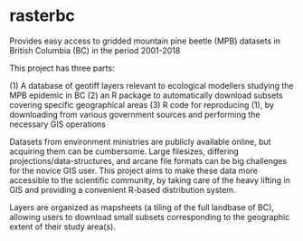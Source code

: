 # rasterbc
Provides easy access to gridded mountain pine beetle (MPB) datasets in British Columbia (BC) in the period 2001-2018

This project has three parts: 

(1) A database of geotiff layers relevant to ecological modellers studying the MPB epidemic in BC 
(2) an R package to automatically download subsets covering specific geographical areas
(3) R code for reproducing (1), by downloading from various government sources and performing the necessary GIS operations 

Datasets from environment ministries are publicly available online, but acquiring them can be cumbersome. Large filesizes, differing projections/data-structures, and arcane file formats can be big challenges for the novice GIS user. This project aims to make these data more accessible to the scientific community, by taking care of the heavy lifting in GIS and providing a convenient R-based distribution system. 

Layers are organized as mapsheets (a tiling of the full landbase of BC), allowing users to download small subsets corresponding to the geographic extent of their study area(s).
